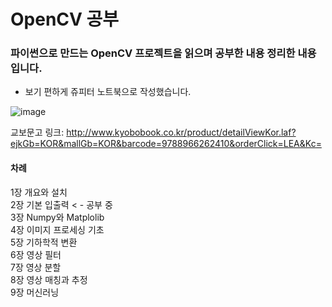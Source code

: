 # OpenCV 공부

### **파이썬으로 만드는 OpenCV 프로젝트**을 읽으며 공부한 내용 정리한 내용입니다.
- 보기 편하게 쥬피터 노트북으로 작성했습니다.

![image](https://user-images.githubusercontent.com/57121112/122675620-3200ee00-d215-11eb-8e3a-3d767fb3dc16.png)

교보문고 링크: http://www.kyobobook.co.kr/product/detailViewKor.laf?ejkGb=KOR&mallGb=KOR&barcode=9788966262410&orderClick=LEA&Kc=  


#### **차례**  
1장 개요와 설치  
2장 기본 입출력                         < - 공부 중  
3장 Numpy와 Matplolib  
4장 이미지 프로세싱 기초  
5장 기하학적 변환  
6장 영상 필터  
7장 영상 분할  
8장 영상 매칭과 추정  
9장 머신러닝  
